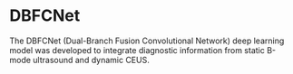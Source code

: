 # DBFCNet
The DBFCNet (Dual-Branch Fusion Convolutional Network) deep learning model was developed to integrate diagnostic information from static B-mode ultrasound and dynamic CEUS.
